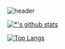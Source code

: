 ![header](https://capsule-render.vercel.app/api?type=&color=gradient&height=200&section=header&text=Engineer%20SYA:D&fontSize=45)

[![*'s github stats](https://github-readme-stats.vercel.app/api?username=syasyass&show_icons=true&theme=radical)](https://github.com/syasyass)

[![Top Langs](https://github-readme-stats.vercel.app/api/top-langs/?username=syasyass&layout=compact)](https://github.com/syasyass/github-readme-stats)

<!--
**syasyass/syasyass** is a ✨ _special_ ✨ repository because its `README.md` (this file) appears on your GitHub profile.

Here are some ideas to get you started:

- 🔭 I’m currently working on ...
- 🌱 I’m currently learning ...
- 👯 I’m looking to collaborate on ...
- 🤔 I’m looking for help with ...
- 💬 Ask me about ...
- 📫 How to reach me: ...
- 😄 Pronouns: ...
- ⚡ Fun fact: ...
-->
